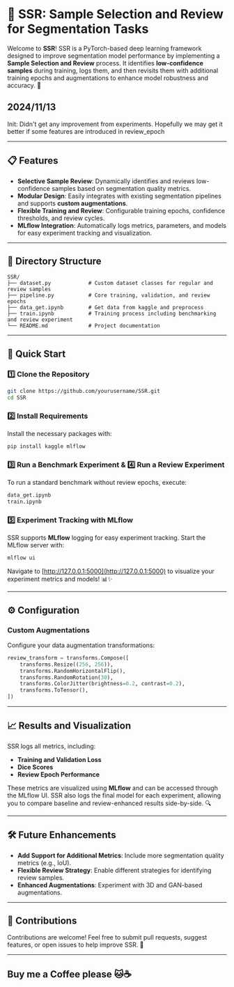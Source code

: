 # 🌟 SSR: Sample Selection and Review for Segmentation Tasks

Welcome to **SSR**! SSR is a PyTorch-based deep learning framework designed to improve segmentation model performance by implementing a **Sample Selection and Review** process. It identifies **low-confidence samples** during training, logs them, and then revisits them with additional training epochs and augmentations to enhance model robustness and accuracy. 🚀

## 2024/11/13

Init: Didn't get any improvement from experiments. Hopefully we may get it better if some features are introduced in review_epoch



---

## 📋 Features

- **Selective Sample Review**: Dynamically identifies and reviews low-confidence samples based on segmentation quality metrics.
- **Modular Design**: Easily integrates with existing segmentation pipelines and supports **custom augmentations**.
- **Flexible Training and Review**: Configurable training epochs, confidence thresholds, and review cycles.
- **MLflow Integration**: Automatically logs metrics, parameters, and models for easy experiment tracking and visualization.

---

## 📁 Directory Structure

```
SSR/
├── dataset.py            # Custom dataset classes for regular and review samples
├── pipeline.py           # Core training, validation, and review epochs
├── data_get.ipynb        # Get data from kaggle and preprocess
├── train.ipynb           # Training process including benchmarking and review experiment
└── README.md             # Project documentation
```

---

## 🚀 Quick Start

### 1️⃣ Clone the Repository
```bash
git clone https://github.com/yourusername/SSR.git
cd SSR
```

### 2️⃣ Install Requirements
Install the necessary packages with:
```bash
pip install kaggle mlflow
```

### 3️⃣ Run a Benchmark Experiment & 4️⃣ Run a Review Experiment
To run a standard benchmark without review epochs, execute:
```bash
data_get.ipynb
train.ipynb
```

### 5️⃣ Experiment Tracking with MLflow
SSR supports **MLflow** logging for easy experiment tracking. Start the MLflow server with:
```bash
mlflow ui
```
Navigate to [http://127.0.0.1:5000](http://127.0.0.1:5000) to visualize your experiment metrics and models! 📊✨

---

## ⚙️ Configuration

### Custom Augmentations

Configure your data augmentation transformations:
```python
review_transform = transforms.Compose([
    transforms.Resize((256, 256)),
    transforms.RandomHorizontalFlip(),
    transforms.RandomRotation(30),
    transforms.ColorJitter(brightness=0.2, contrast=0.2),
    transforms.ToTensor(),
])
```

---

## 📈 Results and Visualization

SSR logs all metrics, including:
- **Training and Validation Loss**
- **Dice Scores**
- **Review Epoch Performance**

These metrics are visualized using **MLflow** and can be accessed through the MLflow UI. SSR also logs the final model for each experiment, allowing you to compare baseline and review-enhanced results side-by-side. 🔍

---

## 🛠 Future Enhancements

- **Add Support for Additional Metrics**: Include more segmentation quality metrics (e.g., IoU).
- **Flexible Review Strategy**: Enable different strategies for identifying review samples.
- **Enhanced Augmentations**: Experiment with 3D and GAN-based augmentations.

---

## 🤝 Contributions

Contributions are welcome! Feel free to submit pull requests, suggest features, or open issues to help improve SSR. 🙌

---

## Buy me a Coffee please 🐱☕

